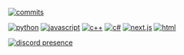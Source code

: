 [![commits](https://github-readme-stats.vercel.app/api?username=echf&count_private=true&show_icons=false&hide=stars,prs,issues&hide_title=true&hide_border=true&theme=graywhite)](https://github.com/anuraghazra/github-readme-stats)

[![python](https://img.shields.io/badge/python-111111?style=flat&logo=python&logoColor=white)](https://www.python.org)
[![javascript](https://img.shields.io/badge/javascript-111111?style=flat&logo=javascript&logoColor=white)](https://developer.mozilla.org/en-US/docs/Web/JavaScript)
[![c++](https://img.shields.io/badge/c++-111111?style=flat&logo=c%2B%2B&logoColor=white)](https://isocpp.org)
[![c#](https://img.shields.io/badge/c%23-111111?style=flat&logo=csharp&logoColor=white)](https://docs.microsoft.com/en-us/dotnet/csharp/)
[![next.js](https://img.shields.io/badge/next.js-111111?style=flat&logo=next.js&logoColor=white)](https://nextjs.org/)
[![html](https://img.shields.io/badge/html5-111111?style=flat&logo=html5&logoColor=white)](https://developer.mozilla.org/en-US/docs/Web/HTML)

[![discord presence](https://lanyard-profile-readme.vercel.app/api/1230768638504472607?theme=light&animated=true&hideDiscriminators=true&hideBadges=true)](https://discord.com/users/1230768638504472607)
